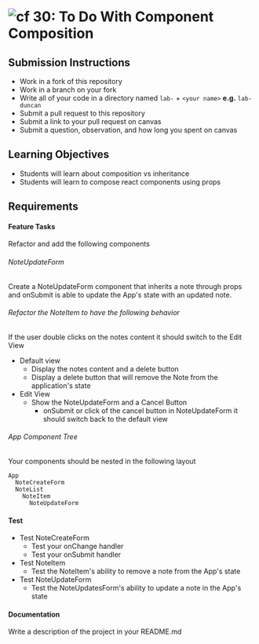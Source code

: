 ![cf](http://i.imgur.com/7v5ASc8.png) 30: To Do With Component Composition
===

## Submission Instructions
  * Work in a fork of this repository
  * Work in a branch on your fork
  * Write all of your code in a directory named `lab-` + `<your name>` **e.g.** `lab-duncan`
  * Submit a pull request to this repository
  * Submit a link to your pull request on canvas
  * Submit a question, observation, and how long you spent on canvas 
  
## Learning Objectives  
* Students will learn about composition vs inheritance
* Students will learn to compose react components using props

## Requirements  
 
#### Feature Tasks 
Refactor and add the following components 

###### NoteUpdateForm 
Create a NoteUpdateForm component that inherits a note through props and onSubmit is able to update the App's state with an updated note.

###### Refactor the NoteItem to have the following behavior
If the user double clicks on the notes content it should switch to the Edit View  
* Default view  
  * Display the notes content and a delete button
  * Display a delete button that will remove the Note from the application's state
* Edit View 
  * Show the NoteUpdateForm and a Cancel Button
    * onSubmit or click of the cancel button in NoteUpdateForm it should switch back to the default view

###### App Component Tree
Your components should be nested in the following layout  
``` 
App
  NoteCreateForm
  NoteList
    NoteItem
      NoteUpdateForm
```

#### Test
* Test NoteCreateForm
  * Test your onChange handler
  * Test your onSubmit handler
* Test NoteItem
  * Test the NoteItem's ability to remove a note from the App's state
* Test NoteUpdateForm
  * Test the NoteUpdatesForm's ability to update a note in the App's state

#### Documentation  
Write a description of the project in your README.md
